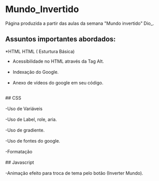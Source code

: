 # Mundo_Invertido

<p> Página produzida a partir das aulas da semana "Mundo invertido" Dio_. 
 <br/>
 
 ## Assuntos importantes abordados: 
  *HTML
  HTML ( Esturtura Básica) 
 - Acessibilidade no HTML através da Tag Alt.
 <br><br/>
 - Indexação do Google.
 <br><br/>
 - Anexo de vídeos do google em seu código.
 <br/> 
 ## CSS
 <br><br/>
  -Uso de Variáveis
 <br><br/>
  -Uso de Label, role, aria.
 <br><br/>
  -Uso de gradiente.
 <br><br/>
  -Uso de fontes do google.
 <br><br/>
  -Formatação
 <br><br/>
  ## Javascript
 <br><br/>
  -Animação efeito para troca de tema pelo botão (Inverter Mundo). 
  
  
 
  
  
